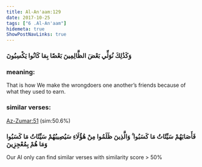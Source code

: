 ```yaml
---
title: Al-An'aam:129
date: 2017-10-25
tags: ["6 .Al-An'aam"]
hidemeta: true 
ShowPostNavLinks: true 
---
```

### وَكَذَٰلِكَ نُوَلِّي بَعْضَ الظَّالِمِينَ بَعْضًا بِمَا كَانُوا يَكْسِبُونَ
### meaning: 
That is how We make the wrongdoers one another’s friends because of what they used to earn.
### similar verses: 

[Az-Zumar:51](/39/51) (sim:50.6%)

### فَأَصَابَهُمْ سَيِّئَاتُ مَا كَسَبُوا ۚ وَالَّذِينَ ظَلَمُوا مِنْ هَٰؤُلَاءِ سَيُصِيبُهُمْ سَيِّئَاتُ مَا كَسَبُوا وَمَا هُمْ بِمُعْجِزِينَ

Our AI only can find similar verses with similarity score > 50% 



